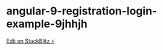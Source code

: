 # angular-9-registration-login-example-9jhhjh

[Edit on StackBlitz ⚡️](https://stackblitz.com/edit/angular-9-registration-login-example-xbgas1)